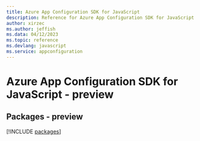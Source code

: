 ```yaml
---
title: Azure App Configuration SDK for JavaScript
description: Reference for Azure App Configuration SDK for JavaScript
author: xirzec
ms.author: jeffish
ms.data: 04/12/2023
ms.topic: reference
ms.devlang: javascript
ms.service: appconfiguration
---
```

# Azure App Configuration SDK for JavaScript - preview
## Packages - preview
[!INCLUDE [packages](app-configuration-index.md)]